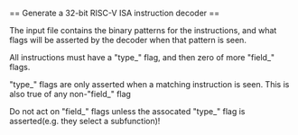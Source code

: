== Generate a 32-bit RISC-V ISA instruction decoder ==

The input file contains the binary patterns for the instructions, and what flags will be asserted by the decoder when that pattern is seen.

All instructions must have a "type_" flag, and then zero of more "field_" flags.

"type_" flags are only asserted when a matching instruction is seen. This is also true of any non-"field_" flag

Do not act on "field_" flags unless the assocated "type_" flag is asserted(e.g. they select a subfunction)!
